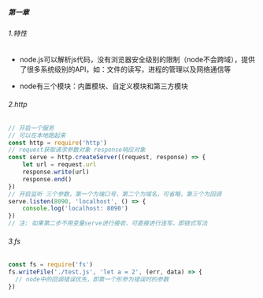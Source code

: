 ##### 第一章

###### 1.特性

- node.js可以解析js代码，没有浏览器安全级别的限制（node不会跨域），提供了很多系统级别的API，如：文件的读写，进程的管理以及网络通信等

- node有三个模块：内置模块、自定义模块和第三方模块

###### 2.http

```javascript
// 开启一个服务 
// 可以在本地跑起来
const http = require('http')
// request获取请求参数对象 response响应对象
const serve = http.createServer((request, response) => {
    let url = request.url
    response.write(url)
    response.end()
})
// 开启监听 三个参数，第一个为端口号，第二个为域名，可省略，第三个为回调
serve.listen(8090, 'localhost', () => {
    console.log('localhost: 8090')
})
// 注: 如果第二步不用变量serve进行接收，可直接进行连写，即链式写法
```

###### 3.fs

```javascript
const fs = require('fs')
fs.writeFile('./test.js', 'let a = 2', (err, data) => {
  // node中的回调错误优先，即第一个形参为错误时的参数
})
```

